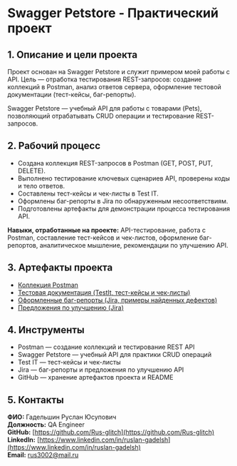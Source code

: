 # Swagger Petstore - Практический проект

## 1. Описание и цели проекта
Проект основан на Swagger Petstore и служит примером моей работы с API. Цель — отработка тестирования REST-запросов: создание коллекций в Postman, анализ ответов сервера, оформление тестовой документации (тест-кейсы, баг-репорты).

Swagger Petstore — учебный API для работы с товарами (Pets), позволяющий отрабатывать CRUD операции и тестирование REST-запросов.

## 2. Рабочий процесс
- Создана коллекция REST-запросов в Postman (GET, POST, PUT, DELETE).
- Выполнено тестирование ключевых сценариев API, проверены коды и тело ответов.
- Составлены тест-кейсы и чек-листы в Test IT.
- Оформлены баг-репорты в Jira по обнаруженным несоответствиям.
- Подготовлены артефакты для демонстрации процесса тестирования API.

**Навыки, отработанные на проекте:** API-тестирование, работа с Postman, составление тест-кейсов и чек-листов, оформление баг-репортов, аналитическое мышление, рекомендации по улучшению API.

## 3. Артефакты проекта
- [Коллекция Postman ](/postman_collection/postman_collection.md)
- [Тестовая документация (TestIt, тест-кейсы и чек-листы)](/test_docs/test_docs.md)
- [Оформленные баг-репорты (Jira, примеры найденных дефектов)](/bugs/br-api.md)
- [Предложения по улучшению (Jira)](/improvement/improvement-suggestions.md)

## 4. Инструменты

- Postman — создание коллекций и тестирование REST API
- Swagger Petstore — учебный API для практики CRUD операций
- Test IT — тест-кейсы и чек-листы
- Jira — баг-репорты и предложения по улучшению API
- GitHub — хранение артефактов проекта и README

## 5. Контакты
**ФИО:** Гадельшин Руслан Юсупович  
**Должность:** QA Engineer  
**GitHub:** [https://github.com/Rus-glitch](https://github.com/Rus-glitch)  
**LinkedIn:** [https://www.linkedin.com/in/ruslan-gadelsh](https://www.linkedin.com/in/ruslan-gadelsh)  
**Email:** rus3002@mail.ru